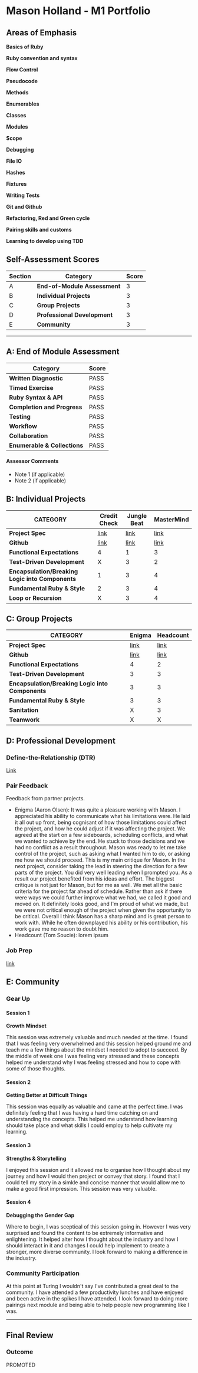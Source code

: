 # Mason Holland - M1 Portfolio

## Areas of Emphasis

**Basics of Ruby** 

**Ruby convention and syntax**

**Flow Control**

**Pseudocode**

**Methods**

**Enumerables**

**Classes**

**Modules**

**Scope**

**Debugging**

**File IO**

**Hashes**

**Fixtures**

**Writing Tests**

**Git and Github**

**Refactoring, Red and Green cycle**

**Pairing skills and customs**

**Learning to develop using TDD**


## Self-Assessment Scores

| Section | Category | Score |
| - | ----- | - |
| A | **End-of-Module Assessment** | 3 |
| B | **Individual Projects** | 3 |
| C | **Group Projects** | 3 |
| D | **Professional Development** | 3 |
| E | **Community** | 3 |

------------------------------------------------

## A: End of Module Assessment

| Category | Score |
| ----- | - |
| **Written Diagnostic** | PASS |
| **Timed Exercise** | PASS |
| **Ruby Syntax & API** | PASS |
| **Completion and Progress** | PASS |
| **Testing** | PASS |
| **Workflow** | PASS |
| **Collaboration** | PASS |
| **Enumerable & Collections** | PASS |

#### Assessor Comments

*   Note 1 (if applicable)
*   Note 2 (if applicable)


## B: Individual Projects

| CATEGORY | Credit Check | Jungle Beat | MasterMind |
| - | - | - | - |
| **Project Spec** | [link](http://backend.turing.io/module1/projects/credit_check) | [link](http://backend.turing.io/module1/projects/jungle_beat) | [link](http://backend.turing.io/module1/projects/mastermind) |
| **Github** | [link](https://github.com/MasonHolland/credit_check) | [link](https://github.com/MasonHolland/Jungle_Beat) | [link](https://github.com/MasonHolland/credit_check) |
| **Functional Expectations** | 4 | 1 | 3 |
| **Test-Driven Development** | X | 3 | 2 |
| **Encapsulation/Breaking Logic into Components** | 1 | 3 | 4 |
| **Fundamental Ruby & Style** | 2 | 3 | 4 |
| **Loop or Recursion** | X | 3 | 4 |


## C: Group Projects

| CATEGORY | Enigma | Headcount |
| - | - | - |
| **Project Spec** | [link](http://backend.turing.io/module1/projects/enigma) | [link](http://backend.turing.io/module1/projects/headcount) |
| **Github** | [link](https://github.com/MasonHolland/enigma) | [link](https://github.com/MasonHolland/headcount) |
| **Functional Expectations** | 4 | 2 |
| **Test-Driven Development** | 3 | 3 |
| **Encapsulation/Breaking Logic into Components** | 3 | 3 |
| **Fundamental Ruby & Style** | 3 | 3 |
| **Sanitation** | X | 3 |
| **Teamwork** | X | X |


## D: Professional Development

### Define-the-Relationship (DTR)

[Link](https://gist.github.com/MasonHolland/2a1c899b7cb20998c6e63ef873f77ff7)

### Pair Feedback

Feedback from partner projects.

*   Enigma (Aaron Olsen): It was quite a pleasure working with Mason. I appreciated his ability to communicate what his limitations were. He laid it all out up front, being cognisant of how those limitations could affect the project, and how he could adjust if it was affecting the project. We agreed at the start on a few sideboards, scheduling conflicts, and what we wanted to achieve by the end. He stuck to those decisions and we had no conflict as a result throughout. Mason was ready to let me take control of the project, such as asking what I wanted him to do, or asking me how we should proceed. This is my main critique for Mason. In the next project, consider taking the lead in steering the direction for a few parts of the project.  You did very well leading when I prompted you. As a result our project benefited from his ideas and effort. The biggest critique is not just for Mason, but for me as well. We met all the basic criteria for the project far ahead of schedule. Rather than ask if there were ways we could further improve what we had, we called it good and moved on. It definitely looks good, and I'm proud of what we made, but we were not critical enough of the project when given the opportunity to be critical. Overall I think Mason has a sharp mind and is great person to work with. While he often downplayed his ability or his contribution, his work gave me no reason to doubt him.
*   Headcount (Tom Soucie): lorem ipsum

### Job Prep

[link](https://www.linkedin.com/in/mason-holland/)

## E: Community

### Gear Up

#### Session 1
**Growth Mindset**

This session was extremely valuable and much needed at the time. I found that I was feeling very overwhelmed and this session helped ground me and teach me a few things about the mindset I needed to adopt to succeed. By the middle of week one I was feeling very stressed and these concepts helped me understand why I was feeling stressed and how to cope with some of those thoughts. 

#### Session 2
**Getting Better at Difficult Things**

This session was equally as valuable and came at the perfect time. I was definitely feeling that I was having a hard time catching on and understanding the concepts. This helped me understand how learning should take place and what skills I could employ to help cultivate my learning. 

#### Session 3
**Strengths & Storytelling**

I enjoyed this session and it allowed me to organise how I thought about my journey and how I would then project or convey that story. I found that I could tell my story in a simkle and concise manner that would allow me to make a good first impression. This session was very valuable. 

#### Session 4
**Debugging the Gender Gap**

Where to begin, I was sceptical of this session going in. However I was very surprised and found the content to be extremely informative and enlightening. It helped alter how I thought about the industry and how I should interact in it and changes I could help implement to create a stronger, more diverse community. I look forward to making a difference in the industry.

### Community Participation
At this point at Turing I wouldn't say I've contributed a great deal to the community. I have attended a few   productivity lunches and have enjoyed and been active in the spikes I have attended. I look forward to doing more pairings next module and being able to help people new programming like I was.

-------------------------------------------------------------

## Final Review

### Outcome

PROMOTED
